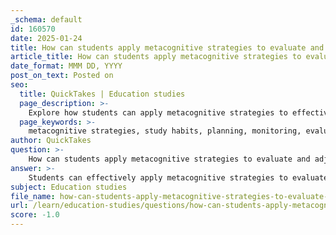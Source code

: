 ```yaml
---
_schema: default
id: 160570
date: 2025-01-24
title: How can students apply metacognitive strategies to evaluate and adjust their study habits?
article_title: How can students apply metacognitive strategies to evaluate and adjust their study habits?
date_format: MMM DD, YYYY
post_on_text: Posted on
seo:
  title: QuickTakes | Education studies
  page_description: >-
    Explore how students can apply metacognitive strategies to effectively evaluate and adjust their study habits through planning, monitoring, evaluating, and self-regulation.
  page_keywords: >-
    metacognitive strategies, study habits, planning, monitoring, evaluating, self-assessment, feedback, self-regulation, academic goals, learning outcomes
author: QuickTakes
question: >-
    How can students apply metacognitive strategies to evaluate and adjust their study habits?
answer: >-
    Students can effectively apply metacognitive strategies to evaluate and adjust their study habits through a structured approach that involves several key components of metacognition: planning, monitoring, and evaluating. Here’s how they can implement these strategies:\n\n1. **Planning**: Before starting a study session, students should set specific academic goals. This involves identifying what they need to learn and how they plan to approach the material. For example, a student might decide to focus on understanding a particular concept in a subject and outline the steps they will take, such as reviewing lecture notes, reading relevant chapters, and practicing problems.\n\n2. **Monitoring**: During the study process, students should actively monitor their comprehension and engagement with the material. This can be done through self-questioning techniques, where students ask themselves questions about what they are learning. For instance, they might ask, "Do I understand this concept?" or "Can I explain this to someone else?" This self-assessment helps them gauge their understanding in real-time and adjust their study methods if they find they are struggling with certain topics.\n\n3. **Evaluating**: After completing a study session, students should reflect on their learning process. This involves evaluating the effectiveness of the strategies they used. They can ask themselves questions like, "What study techniques worked well?" or "What could I do differently next time?" This reflection allows students to identify strengths and weaknesses in their study habits and make necessary adjustments for future sessions.\n\n4. **Feedback and Adaptation**: Utilizing feedback is crucial for improvement. Students should seek out feedback from peers, instructors, or through self-assessment tools. They can then use this feedback to adapt their study strategies. For example, if they receive feedback that they need to improve their summarization skills, they can incorporate summarization techniques into their study routine.\n\n5. **Self-Regulation**: By fostering self-regulation, students can develop a systematic approach to their learning. This includes setting aside specific times for study, creating a conducive study environment, and using techniques like habit stacking to build effective study routines. \n\n6. **Reflection on Learning Outcomes**: Finally, students should regularly reflect on their overall academic performance and learning outcomes. This can involve reviewing grades, understanding areas of improvement, and celebrating successes. By doing so, they can maintain motivation and a clear sense of direction in their studies.\n\nBy integrating these metacognitive strategies into their study habits, students can enhance their self-awareness, improve their learning outcomes, and develop the self-regulatory skills necessary for academic success.
subject: Education studies
file_name: how-can-students-apply-metacognitive-strategies-to-evaluate-and-adjust-their-study-habits.md
url: /learn/education-studies/questions/how-can-students-apply-metacognitive-strategies-to-evaluate-and-adjust-their-study-habits
score: -1.0
---
```


&nbsp;